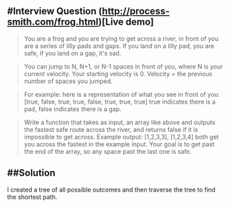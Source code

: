 #Interview Question
(http://process-smith.com/frog.html)[Live demo]
---
>You are a frog and you are trying to get across a river, in front of you are a series of lilly pads and gaps.
>If you land on a lilly pad, you are safe, if you land on a gap, it's sad.

>You can jump to N, N+1, or N-1 spaces in front of you, where N is your current velocity. Your starting velocity is 0.
>Velocity = the previous number of spaces you jumped.

>For example: here is a representation of what you see in front of you: [true, false, true, true, false, true, true, true]
>true indicates there is a pad, false indicates there is a gap. 

>Write a function that takes as input, an array like above and outputs the fastest safe route across the river, and returns false if it is impossible to get across.
>Example output: [1,2,3,3], [1,2,3,4] both get you across the fastest in the example input.
>Your goal is to get past the end of the array, so any space past the last one is safe.

##Solution
---
I created a tree of all possible outcomes and then traverse the tree to find the shortest path.
